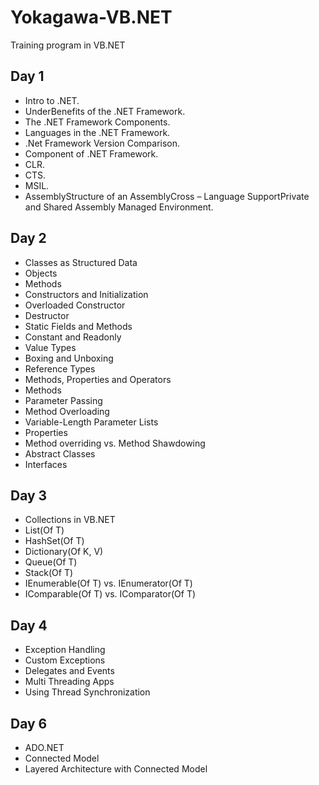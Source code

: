 # Yokagawa-VB.NET
Training program in VB.NET

## Day 1
- Intro to .NET.
- UnderBenefits of the .NET Framework.
- The .NET Framework Components.
- Languages in the .NET Framework.
- .Net Framework Version Comparison.
- Component of .NET Framework.
- CLR.
- CTS.
- MSIL.
- AssemblyStructure of an AssemblyCross – Language SupportPrivate and Shared Assembly Managed Environment.
## Day 2
- Classes as Structured Data
- Objects
- Methods
- Constructors and Initialization
- Overloaded Constructor
- Destructor
- Static Fields and Methods
- Constant and Readonly
- Value Types
- Boxing and Unboxing
- Reference Types 
- Methods, Properties and Operators
- Methods
- Parameter Passing
- Method Overloading
- Variable-Length Parameter Lists
- Properties
- Method overriding vs. Method Shawdowing
- Abstract Classes
- Interfaces
## Day 3
- Collections in VB.NET
- List(Of T)
- HashSet(Of T)
- Dictionary(Of K, V)
- Queue(Of T)
- Stack(Of T)
- IEnumerable(Of T) vs. IEnumerator(Of T)
- IComparable(Of T) vs. IComparator(Of T)
## Day 4
- Exception Handling
- Custom Exceptions
- Delegates and Events
- Multi Threading Apps
- Using Thread Synchronization
## Day 6
- ADO.NET
- Connected Model
- Layered Architecture with Connected Model
